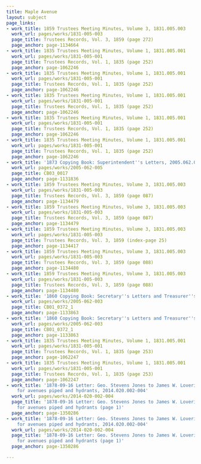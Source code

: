 ```yaml
---
title: Maple Avenue
layout: subject
page_links:
- work_title: 1859 Trustees Meeting Minutes, Volume 3, 1831.005.003
  work_url: pages/works/1831-005-003
  page_title: Trustees Records, Vol. 3, 1859 (page 272)
  page_anchor: page-1134664
- work_title: 1835 Trustees Meeting Minutes, Volume 1, 1831.005.001
  work_url: pages/works/1831-005-001
  page_title: Trustees Records, Vol. 1, 1835 (page 252)
  page_anchor: page-1062246
- work_title: 1835 Trustees Meeting Minutes, Volume 1, 1831.005.001
  work_url: pages/works/1831-005-001
  page_title: Trustees Records, Vol. 1, 1835 (page 252)
  page_anchor: page-1062246
- work_title: 1835 Trustees Meeting Minutes, Volume 1, 1831.005.001
  work_url: pages/works/1831-005-001
  page_title: Trustees Records, Vol. 1, 1835 (page 252)
  page_anchor: page-1062246
- work_title: 1835 Trustees Meeting Minutes, Volume 1, 1831.005.001
  work_url: pages/works/1831-005-001
  page_title: Trustees Records, Vol. 1, 1835 (page 252)
  page_anchor: page-1062246
- work_title: 1835 Trustees Meeting Minutes, Volume 1, 1831.005.001
  work_url: pages/works/1831-005-001
  page_title: Trustees Records, Vol. 1, 1835 (page 252)
  page_anchor: page-1062246
- work_title: '1873 Copying Book: Superintendent''s Letters, 2005.062.005'
  work_url: pages/works/2005-062-005
  page_title: CB03_0017
  page_anchor: page-1131836
- work_title: 1859 Trustees Meeting Minutes, Volume 3, 1831.005.003
  work_url: pages/works/1831-005-003
  page_title: Trustees Records, Vol. 3, 1859 (page 087)
  page_anchor: page-1134479
- work_title: 1859 Trustees Meeting Minutes, Volume 3, 1831.005.003
  work_url: pages/works/1831-005-003
  page_title: Trustees Records, Vol. 3, 1859 (page 087)
  page_anchor: page-1134479
- work_title: 1859 Trustees Meeting Minutes, Volume 3, 1831.005.003
  work_url: pages/works/1831-005-003
  page_title: Trustees Records, Vol. 3, 1859 (index-page 25)
  page_anchor: page-1134417
- work_title: 1859 Trustees Meeting Minutes, Volume 3, 1831.005.003
  work_url: pages/works/1831-005-003
  page_title: Trustees Records, Vol. 3, 1859 (page 088)
  page_anchor: page-1134480
- work_title: 1859 Trustees Meeting Minutes, Volume 3, 1831.005.003
  work_url: pages/works/1831-005-003
  page_title: Trustees Records, Vol. 3, 1859 (page 088)
  page_anchor: page-1134480
- work_title: '1860 Copying Book: Secretary''s Letters and Treasurer''s Letters, 2005.062.003  '
  work_url: pages/works/2005-062-003
  page_title: CB01_0372_1
  page_anchor: page-1133863
- work_title: '1860 Copying Book: Secretary''s Letters and Treasurer''s Letters, 2005.062.003  '
  work_url: pages/works/2005-062-003
  page_title: CB01_0372_1
  page_anchor: page-1133863
- work_title: 1835 Trustees Meeting Minutes, Volume 1, 1831.005.001
  work_url: pages/works/1831-005-001
  page_title: Trustees Records, Vol. 1, 1835 (page 253)
  page_anchor: page-1062247
- work_title: 1835 Trustees Meeting Minutes, Volume 1, 1831.005.001
  work_url: pages/works/1831-005-001
  page_title: Trustees Records, Vol. 1, 1835 (page 253)
  page_anchor: page-1062247
- work_title: '1878-09-16 Letter: Geo. Stevens Jones to James W. Lovering, estimate
    for avenues piped and hydrants, 2014.020.002-004'
  work_url: pages/works/2014-020-002-004
  page_title: '1878-09-16 Letter: Geo. Stevens Jones to James W. Lovering, estimate
    for avenues piped and hydrants (page 1)'
  page_anchor: page-1350286
- work_title: '1878-09-16 Letter: Geo. Stevens Jones to James W. Lovering, estimate
    for avenues piped and hydrants, 2014.020.002-004'
  work_url: pages/works/2014-020-002-004
  page_title: '1878-09-16 Letter: Geo. Stevens Jones to James W. Lovering, estimate
    for avenues piped and hydrants (page 1)'
  page_anchor: page-1350286

---
```

